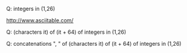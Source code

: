 
Q: integers in (1,26)

http://www.asciitable.com/

Q: (characters it) of (it + 64) of integers in (1,26)

Q: concatenations ", " of (characters it) of (it + 64) of integers in (1,26)
